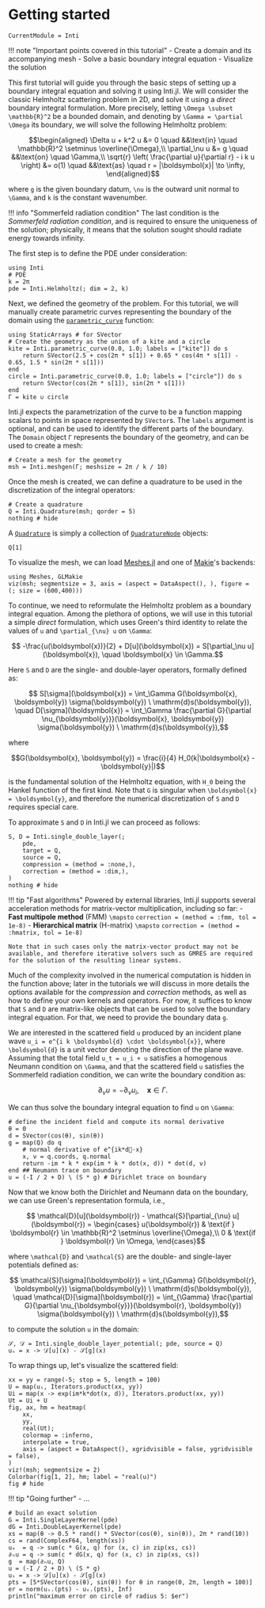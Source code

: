 # Getting started

```@meta
CurrentModule = Inti
```

!!! note "Important points covered in this tutorial"
      - Create a domain and its accompanying mesh
      - Solve a basic boundary integral equation
      - Visualize the solution

This first tutorial will guide you through the basic steps of setting up a
boundary integral equation and solving it using Inti.jl. We will consider the
classic Helmholtz scattering problem in 2D, and solve it using a *direct*
boundary integral formulation. More precisely, letting ``\Omega \subset
\mathbb{R}^2`` be a bounded domain, and denoting by ``\Gamma = \partial \Omega``
its boundary, we will solve the following Helmholtz problem:

```math
\begin{aligned}
    \Delta u + k^2 u  &= 0 \quad &&\text{in} \quad \mathbb{R}^2 \setminus \overline{\Omega},\\
    \partial_\nu u &= g \quad &&\text{on} \quad \Gamma,\\
    \sqrt{r} \left( \frac{\partial u}{\partial r} - i k u \right) &= o(1) \quad &&\text{as} \quad r = |\boldsymbol{x}| \to \infty,
\end{aligned}
```

where ``g`` is the given boundary datum, ``\nu`` is the outward unit normal to
``\Gamma``, and ``k`` is the constant wavenumber.

!!! info "Sommerfeld radiation condition"
    The last condition is the *Sommerfeld radiation condition*, and is required
    to ensure the uniqueness of the solution; physically, it means that the
    solution sought should radiate energy towards infinity.

The first step is to define the PDE under consideration:

```@example getting_started
using Inti
# PDE
k = 2π
pde = Inti.Helmholtz(; dim = 2, k)
```

Next, we defined the geometry of the problem. For this tutorial, we will
manually create parametric curves representing the boundary of the domain using
the [`parametric_curve`](@ref) function:

```@example getting_started
using StaticArrays # for SVector
# Create the geometry as the union of a kite and a circle
kite = Inti.parametric_curve(0.0, 1.0; labels = ["kite"]) do s
    return SVector(2.5 + cos(2π * s[1]) + 0.65 * cos(4π * s[1]) - 0.65, 1.5 * sin(2π * s[1]))
end
circle = Inti.parametric_curve(0.0, 1.0; labels = ["circle"]) do s
    return SVector(cos(2π * s[1]), sin(2π * s[1]))
end
Γ = kite ∪ circle
```

Inti.jl expects the parametrization of the curve to be a function mapping
scalars to points in space represented by `SVector`s. The `labels` argument is
optional, and can be used to identify the different parts of the boundary. The
`Domain` object `Γ` represents the boundary of the geometry, and can be used to
create a mesh:

```@example getting_started
# Create a mesh for the geometry
msh = Inti.meshgen(Γ; meshsize = 2π / k / 10)
```

Once the mesh is created, we can define a quadrature to be used in the
discretization of the integral operators:

```@example getting_started
# Create a quadrature
Q = Inti.Quadrature(msh; qorder = 5)
nothing # hide
```

A [`Quadrature`](@ref) is simply a collection of [`QuadratureNode`](@ref)
objects:

```@example getting_started
Q[1]
```

To visualize the mesh, we can load
[Meshes.jl](https://github.com/JuliaGeometry/Meshes.jl) and one of
[Makie](https://github.com/MakieOrg/Makie.jl)'s backends:

```@example getting_started
using Meshes, GLMakie
viz(msh; segmentsize = 3, axis = (aspect = DataAspect(), ), figure = (; size = (600,400)))
```

To continue, we need to reformulate the Helmholtz problem as a boundary integral
equation. Among the plethora of options, we will use in this tutorial a simple
*direct* formulation, which uses Green's third identity to relate the values of
``u`` and ``\partial_{\nu} u`` on ``\Gamma``:

```math
    -\frac{u(\boldsymbol{x})}{2} + D[u](\boldsymbol{x}) = S[\partial_\nu u](\boldsymbol{x}), \quad \boldsymbol{x} \in \Gamma.
```

Here ``S`` and ``D`` are the single- and double-layer operators, formally
defined as:

```math
    S[\sigma](\boldsymbol{x}) = \int_\Gamma G(\boldsymbol{x}, \boldsymbol{y}) \sigma(\boldsymbol{y}) \ \mathrm{d}s(\boldsymbol{y}), \quad
    D[\sigma](\boldsymbol{x}) = \int_\Gamma \frac{\partial G}{\partial \nu_{\boldsymbol{y}}}(\boldsymbol{x}, \boldsymbol{y}) \sigma(\boldsymbol{y}) \ \mathrm{d}s(\boldsymbol{y}),
```

where 

```math
G(\boldsymbol{x}, \boldsymbol{y}) = \frac{i}{4} H_0(k|\boldsymbol{x} -
\boldsymbol{y}|)
```

is the fundamental solution of the Helmholtz equation, with ``H_0`` being the
Hankel function of the first kind. Note that ``G`` is singular when
``\boldsymbol{x} = \boldsymbol{y}``, and therefore the numerical discretization
of ``S`` and ``D`` requires special care.

To approximate ``S`` and ``D`` in Inti.jl we can proceed as follows:

```@example getting_started
S, D = Inti.single_double_layer(;
    pde,
    target = Q,
    source = Q,
    compression = (method = :none,),
    correction = (method = :dim,),
)
nothing # hide
```

!!! tip "Fast algorithms"
    Powered by external libraries, Inti.jl supports several acceleration methods
    for matrix-vector multiplication, including so far:
    - **Fast multipole method** (FMM) ``\mapsto`` `correction = (method = :fmm, tol = 1e-8)`
    - **Hierarchical matrix** (H-matrix) ``\mapsto`` `correction = (method = :hmatrix, tol = 1e-8)`
  
    Note that in such cases only the matrix-vector product may not be available, and therefore iterative solvers such as GMRES are required for the solution of the resulting linear systems.

Much of the complexity involved in the numerical computation is hidden in the
function above; later in the tutorials we will discuss in more details the
options available for the *compression* and *correction* methods, as well as how
to define your own kernels and operators. For now, it suffices to know that `S`
and `D` are matrix-like objects that can be used to solve the boundary integral
equation. For that, we need to provide the boundary data ``g``.

We are interested in the scattered field ``u`` produced by an incident plane
wave ``u_i = e^{i k \boldsymbol{d} \cdot \boldsymbol{x}}``, where
``\boldsymbol{d}`` is a unit vector denoting the direction of the plane wave.
Assuming that the total field ``u_t = u_i + u`` satisfies a homogenous Neumann
condition on ``\Gamma``, and that the scattered field ``u`` satisfies the
Sommerfeld radiation condition, we can write the boundary condition as:

```math
    \partial_\nu u = -\partial_\nu u_i, \quad \boldsymbol{x} \in \Gamma.
```

We can thus solve the boundary integral equation to find ``u`` on ``\Gamma``:

```@example getting_started
# define the incident field and compute its normal derivative
θ = 0
d = SVector(cos(θ), sin(θ))
g = map(Q) do q
    # normal derivative of e^{ik*d⃗⋅x}
    x, ν = q.coords, q.normal
    return -im * k * exp(im * k * dot(x, d)) * dot(d, ν)
end ## Neumann trace on boundary
u = (-I / 2 + D) \ (S * g) # Dirichlet trace on boundary
```

Now that we know both the Dirichlet and Neumann data on the boundary, we can use
Green's representation formula, i.e., 

```math
    \mathcal{D}[u](\boldsymbol{r}) - \mathcal{S}[\partial_{\nu} u](\boldsymbol{r}) = \begin{cases}
        u(\boldsymbol{r}) & \text{if } \boldsymbol{r} \in \mathbb{R}^2 \setminus \overline{\Omega},\\
        0 & \text{if } \boldsymbol{r} \in \Omega,
    \end{cases}
```

where ``\mathcal{D}`` and ``\mathcal{S}`` are the double- and single-layer
potentials defined as:

```math
    \mathcal{S}[\sigma](\boldsymbol{r}) = \int_{\Gamma} G(\boldsymbol{r}, \boldsymbol{y}) \sigma(\boldsymbol{y}) \ \mathrm{d}s(\boldsymbol{y}), \quad
    \mathcal{D}[\sigma](\boldsymbol{r}) = \int_{\Gamma} \frac{\partial G}{\partial \nu_{\boldsymbol{y}}}(\boldsymbol{r}, \boldsymbol{y}) \sigma(\boldsymbol{y}) \ \mathrm{d}s(\boldsymbol{y}),
```

to compute the solution ``u`` in the domain:

```@example getting_started
𝒮, 𝒟 = Inti.single_double_layer_potential(; pde, source = Q)
uₛ = x -> 𝒟[u](x) - 𝒮[g](x)
```

To wrap things up, let's visualize the scattered field:

```@example getting_started
xx = yy = range(-5; stop = 5, length = 100)
U = map(uₛ, Iterators.product(xx, yy))
Ui = map(x -> exp(im*k*dot(x, d)), Iterators.product(xx, yy))
Ut = Ui + U
fig, ax, hm = heatmap(
    xx,
    yy,
    real(Ut);
    colormap = :inferno,
    interpolate = true,
    axis = (aspect = DataAspect(), xgridvisible = false, ygridvisible = false),
)
viz!(msh; segmentsize = 2)
Colorbar(fig[1, 2], hm; label = "real(u)")
fig # hide
```

!!! tip "Going further"
    - ...

```@example getting_started
# build an exact solution
G = Inti.SingleLayerKernel(pde)
dG = Inti.DoubleLayerKernel(pde)
xs = map(θ -> 0.5 * rand() * SVector(cos(θ), sin(θ)), 2π * rand(10))
cs = rand(ComplexF64, length(xs))
uₑ  = q -> sum(c * G(x, q) for (x, c) in zip(xs, cs))
∂ₙu = q -> sum(c * dG(x, q) for (x, c) in zip(xs, cs))
g  = map(∂ₙu, Q) 
u = (-I / 2 + D) \ (S * g)
uₛ = x -> 𝒟[u](x) - 𝒮[g](x)
pts = [5*SVector(cos(θ), sin(θ)) for θ in range(0, 2π, length = 100)]
er = norm(uₛ.(pts) - uₑ.(pts), Inf)
println("maximum error on circle of radius 5: $er")
```
